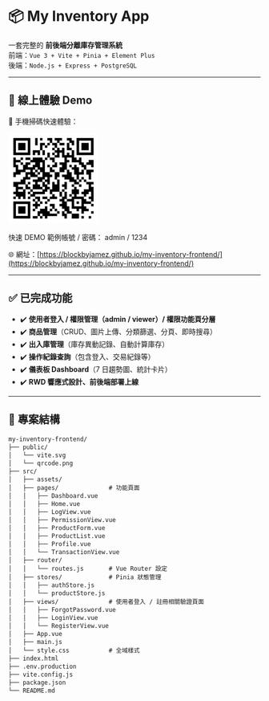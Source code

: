 # 📦 My Inventory App

一套完整的 **前後端分離庫存管理系統**  
前端：`Vue 3 + Vite + Pinia + Element Plus`  
後端：`Node.js + Express + PostgreSQL`

---

## 🔗 線上體驗 Demo

📱 手機掃碼快速體驗：

<img src="./public/qr-code.png" width="180" />

快速 DEMO 範例帳號 / 密碼： admin / 1234

🌐 網址：[https://blockbyjamez.github.io/my-inventory-frontend/](https://blockbyjamez.github.io/my-inventory-frontend/)

---

## ✅ 已完成功能

- ✔️ **使用者登入 / 權限管理（admin / viewer）/ 權限功能頁分層**
- ✔️ **商品管理**（CRUD、圖片上傳、分類篩選、分頁、即時搜尋）
- ✔️ **出入庫管理**（庫存異動記錄、自動計算庫存）
- ✔️ **操作紀錄查詢**（包含登入、交易紀錄等）
- ✔️ **儀表板 Dashboard**（7 日趨勢圖、統計卡片）
- ✔️ **RWD 響應式設計、前後端部署上線**

---

## 🧱 專案結構

```
my-inventory-frontend/
├── public/
│   └── vite.svg
│   └── qrcode.png
├── src/
│   ├── assets/
│   ├── pages/              # 功能頁面
│   │   ├── Dashboard.vue
│   │   ├── Home.vue
│   │   ├── LogView.vue
│   │   ├── PermissionView.vue
│   │   ├── ProductForm.vue
│   │   ├── ProductList.vue
│   │   ├── Profile.vue
│   │   └── TransactionView.vue
│   ├── router/
│   │   └── routes.js       # Vue Router 設定
│   ├── stores/             # Pinia 狀態管理
│   │   ├── authStore.js
│   │   └── productStore.js
│   ├── views/              # 使用者登入 / 註冊相關驗證頁面
│   │   ├── ForgotPassword.vue
│   │   ├── LoginView.vue
│   │   └── RegisterView.vue
│   ├── App.vue
│   ├── main.js
│   └── style.css           # 全域樣式
├── index.html
├── .env.production
├── vite.config.js
├── package.json
└── README.md
```
